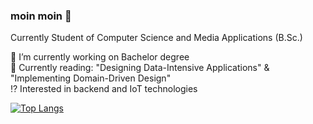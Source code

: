 ### moin moin 👋

Currently Student of Computer Science and Media Applications (B.Sc.) 

🔭 I’m currently working on Bachelor degree <br>
📖 Currently reading: "Designing Data-Intensive Applications" & "Implementing Domain-Driven Design" <br>
⁉️ Interested in backend and IoT technologies <br>



[![Top Langs](https://github-readme-stats.vercel.app/api/top-langs/?username=PaulDieterich&layout=donut-vertical&exclude_repo=M5Stack)](https://github.com/PaulDieterich)
